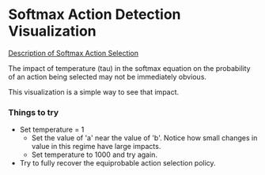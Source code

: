 # Softmax Action Detection Visualization

[Description of Softmax Action Selection](http://www.incompleteideas.net/book/ebook/node17.html)

The impact of temperature (tau) in the softmax equation on the probability of an action being selected may not be immediately obvious.

This visualization is a simple way to see that impact.

### Things to try

 - Set temperature = 1
     - Set the value of 'a' near the value of 'b'. Notice how small changes in value in this regime have large impacts.
     - Set temperature to 1000 and try again.
 - Try to fully recover the equiprobable action selection policy.
 

